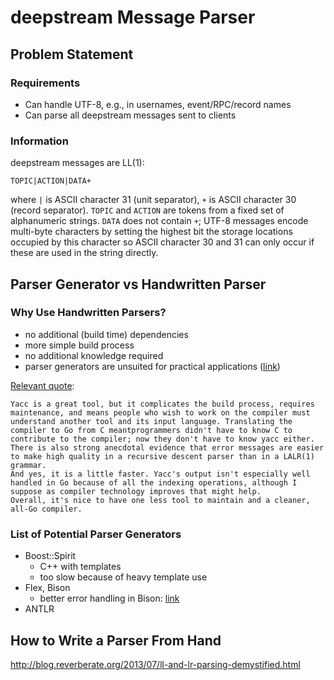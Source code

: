 # deepstream Message Parser

## Problem Statement

### Requirements

- Can handle UTF-8, e.g., in usernames, event/RPC/record names
- Can parse all deepstream messages sent to clients

### Information

deepstream messages are LL(1):
```
TOPIC|ACTION|DATA+
```
where `|` is ASCII character 31 (unit separator), `+` is ASCII character 30
(record separator). `TOPIC` and `ACTION` are tokens from a fixed set of
alphanumeric strings. `DATA` does not contain `+`; UTF-8 messages encode
multi-byte characters by setting the highest bit the storage locations
occupied by this character so ASCII character 30 and 31 can only occur if these
are used in the string directly.


## Parser Generator vs Handwritten Parser

### Why Use Handwritten Parsers?

- no additional (build time) dependencies
- more simple build process
- no additional knowledge required
- parser generators are unsuited for practical applications
  ([link](http://blog.reverberate.org/2013/09/ll-and-lr-in-context-why-parsing-tools.html))

[Relevant quote](https://www.reddit.com/r/golang/comments/46bd5h/ama_we_are_the_go_contributors_ask_us_anything/d03zx6f/?st=ixa8rnfx&sh=dcabfaa2):
```
Yacc is a great tool, but it complicates the build process, requires maintenance, and means people who wish to work on the compiler must understand another tool and its input language. Translating the compiler to Go from C meantprogrammers didn't have to know C to contribute to the compiler; now they don't have to know yacc either.
There is also strong anecdotal evidence that error messages are easier to make high quality in a recursive descent parser than in a LALR(1) grammar.
And yes, it is a little faster. Yacc's output isn't especially well handled in Go because of all the indexing operations, although I suppose as compiler technology improves that might help.
Overall, it's nice to have one less tool to maintain and a cleaner, all-Go compiler.
```

### List of Potential Parser Generators

- Boost::Spirit
	- C++ with templates
	- too slow because of heavy template use
- Flex, Bison
	- better error handling in Bison:
	  [link](http://stackoverflow.com/questions/22108506/choice-of-parser-generator)
- ANTLR



## How to Write a Parser From Hand

http://blog.reverberate.org/2013/07/ll-and-lr-parsing-demystified.html
